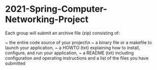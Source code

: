 # 2021-Spring-Computer-Networking-Project

Each group will submit an archive file (zip) consisting of:

~ the entire code source of your project\n
~ a binary file or a makefile to launch your application,
~ a HOWTO (txt) explaining how to install, configure, and run your application,
~ a README (txt) including configuration and operating instructions and a list of the files you have submitted

